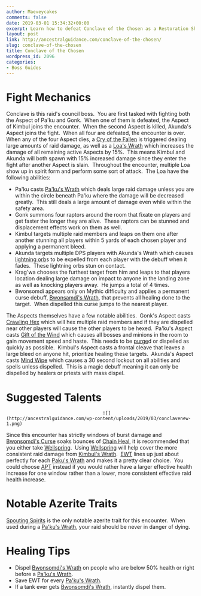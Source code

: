 ```yaml
---
author: Maeveycakes
comments: false
date: 2019-03-01 15:34:32+00:00
excerpt: Learn how to defeat Conclave of the Chosen as a Restoration Shaman.
layout: post
link: http://ancestralguidance.com/conclave-of-the-chosen/
slug: conclave-of-the-chosen
title: Conclave of the Chosen
wordpress_id: 2096
categories:
- Boss Guides
---
```


# Fight Mechanics

		
		

Conclave is this raid's council boss.  You are first tasked with fighting both the Aspect of Pa'ku and Gonk.  When one of them is defeated, the Aspect of Kimbul joins the encounter.  When the second Aspect is killed, Akunda's Aspect joins the fight.  When all four are defeated, the encounter is over.  When any of the four Aspect dies, a [Cry of the Fallen](https://www.wowhead.com/spell=286060/cry-of-the-fallen) is triggered dealing large amounts of raid damage, as well as a [Loa's Wrath](https://www.wowhead.com/spell=282736/loas-wrath) which increases the damage of all remaining active Aspects by 15%.  This means Kimbul and Akunda will both spawn with 15% increased damage since they enter the fight after another Aspect is slain.  Throughout the encounter, multiple Loa show up in spirit form and perform some sort of attack.  The Loa have the following abilities:

  * Pa'ku casts [Pa'ku's Wrath](https://www.wowhead.com/spell=282107/pakus-wrath) which deals large raid damage unless you are within the circle beneath Pa'ku where the damage will be decreased greatly.  This still deals a large amount of damage even while within the safety area.
  * Gonk summons four raptors around the room that fixate on players and get faster the longer they are alive.  These raptors can be stunned and displacement effects work on them as well.
  * Kimbul targets multiple raid members and leaps on them one after another stunning all players within 5 yards of each chosen player and applying a permanent bleed.
  * Akunda targets multiple DPS players with Akunda's Wrath which causes [lightning orb](https://www.wowhead.com/spell=286833/static-orb)s to be expelled from each player with the debuff when it fades.  These lightning orbs stun on contact.
  * Krag'wa chooses the furthest target from him and leaps to that players location dealing large damage on impact to anyone in the landing zone as well as knocking players away.  He jumps a total of 4 times.
  * Bwonsomdi appears only on Mythic difficulty and applies a permanent curse debuff, [Bwonsamdi's Wrath](https://www.wowhead.com/spell=284663), that prevents all healing done to the target.  When dispelled this curse jumps to the nearest player.

The Aspects themselves have a few notable abilities.  Gonk's Aspect casts [Crawling Hex](https://www.wowhead.com/spell=282135/crawling-hex) which will hex multiple raid members and if they are dispelled near other players will cause the other players to be hexed.  Pa'ku's Aspect casts [Gift of the Wind](https://www.wowhead.com/spell=282098/gift-of-wind) which causes all bosses and minions in the room to gain movement speed and haste.  This needs to be [purge](https://www.wowhead.com/spell=370/purge)d or dispelled as quickly as possible.  Kimbul's Aspect casts a frontal cleave that leaves a large bleed on anyone hit, prioritize healing these targets.  Akunda's Aspect casts [Mind Wipe](https://www.wowhead.com/spell=285878/mind-wipe) which causes a 30 second lockout on all abilities and spells unless dispelled.  This is a magic debuff meaning it can only be dispelled by healers or priests with mass dispel.

		
			

# Suggested Talents

		
										![](http://ancestralguidance.com/wp-content/uploads/2019/03/conclavenew-1.png)											
		

Since this encounter has strictly windows of burst damage and [Bwonsomdi's Curse](https://www.wowhead.com/spell=284663/bwonsamdis-wrath) soaks bounces of [Chain Heal](https://www.wowhead.com/spell=1064/chain-heal), it is recommended that you either take [Wellspring](https://www.wowhead.com/spell=197995/wellspring).  Using [Wellspring](https://www.wowhead.com/spell=197995/wellspring) will help cover the more consistent raid damage from [Kimbul's Wrath](https://www.wowhead.com/spell=282447/kimbuls-wrath).  [EWT](https://www.wowhead.com/spell=198838/earthen-wall-totem) lines up just about perfectly for each [Paku's Wrath](https://www.wowhead.com/spell=282107/pakus-wrath) and makes it a pretty clear choice.  You could choose [APT](https://www.wowhead.com/spell=207399/ancestral-protection-totem) instead if you would rather have a larger effective health increase for one window rather than a lower, more consistent effective raid health increase.

		
			

# Notable Azerite Traits

		
		

[Spouting Spirits](https://www.wowhead.com/spell=279504/spouting-spirits) is the only notable azerite trait for this encounter.  When used during a [Pa'ku's Wrath](https://www.wowhead.com/spell=282107/pakus-wrath), your raid should be never in danger of dying.

		
			

# Healing Tips

		
		

  * Dispel [Bwonsomdi's Wrath](https://www.wowhead.com/spell=284663/bwonsamdis-wrath) on people who are below 50% health or right before a [Pa'ku's Wrath](https://www.wowhead.com/spell=282107/pakus-wrath).
  * Save EWT for every [Pa'ku's Wrath](https://www.wowhead.com/spell=282107/pakus-wrath).
  * If a tank ever gets [Bwonsomdi's Wrath](https://www.wowhead.com/spell=284663/bwonsamdis-wrath), instantly dispel them.
